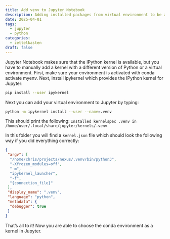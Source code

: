 ```yaml
---
title: Add venv to Jupyter Notebook
description: Adding installed packages from virtual environment to be available in Jupyter Notebook
date: 2025-04-01
tags:
  - jupyter
  - python
categories:
  - zettelkasten
draft: false
---
```


Jupyter Notebook makes sure that the IPython kernel is available, but you have to manually add a kernel with a different version of Python or a virtual environment. First, make sure your environment is activated with conda activate myenv. Next, install ipykernel which provides the IPython kernel for Jupyter:

```bash
pip install --user ipykernel
```

Next you can add your virtual environment to Jupyter by typing:

```bash
python -m ipykernel install --user --name=.venv
```

This should print the following: `Installed kernelspec .venv in /home/user/.local/share/jupyter/kernels/.venv`

In this folder you will find a `kernel.json` file which should look the following way if you did everything correctly:

```json
{
 "argv": [
  "/home/chris/projects/nexus/.venv/bin/python3",
  "-Xfrozen_modules=off",
  "-m",
  "ipykernel_launcher",
  "-f",
  "{connection_file}"
 ],
 "display_name": ".venv",
 "language": "python",
 "metadata": {
  "debugger": true
 }
}
```

That’s all to it! Now you are able to choose the conda environment as a kernel in Jupyter. 

